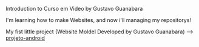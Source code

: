 Introduction to Curso em Video by Gustavo Guanabara

I'm learning how to make Websites, and now i'll managing my repositorys!

My fist little project (Website Moldel Developed by Gustavo Guanabara) --> [projeto-android](https://sv-davi.github.io/first-project/)
